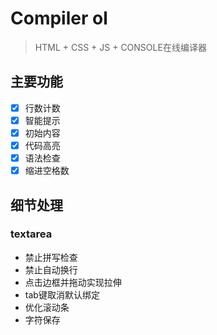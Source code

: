 # Compiler ol

> HTML + CSS + JS + CONSOLE在线编译器

## 主要功能

- [x] 行数计数
- [x] 智能提示
- [x] 初始内容
- [x] 代码高亮
- [x] 语法检查
- [x] 缩进空格数

## 细节处理
### textarea
- 禁止拼写检查
- 禁止自动换行
- 点击边框并拖动实现拉伸
- tab键取消默认绑定
- 优化滚动条
- 字符保存